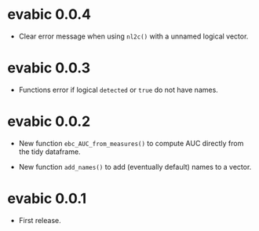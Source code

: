 # evabic 0.0.4

* Clear error message when using `nl2c()` with a unnamed logical vector.

# evabic 0.0.3

* Functions error if logical `detected` or `true` do not have names. 

# evabic 0.0.2

* New function `ebc_AUC_from_measures()` to compute AUC directly from the tidy dataframe.

* New function `add_names()` to add (eventually default) names to a vector.

# evabic 0.0.1

* First release.
